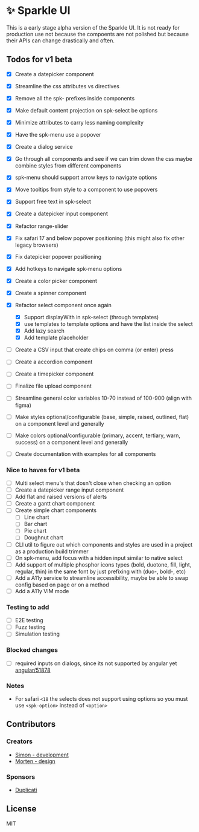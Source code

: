 # ✨ Sparkle UI

This is a early stage alpha version of the Sparkle UI. It is not ready for production use not because the compoents are not polished but because their APIs can change drastically and often.

## Todos for v1 beta

- [x] Create a datepicker component
- [x] Streamline the css attributes vs directives
- [x] Remove all the spk- prefixes inside components
- [x] Make default content projection on spk-select be options
- [x] Minimize attributes to carry less naming complexity
- [x] Have the spk-menu use a popover
- [x] Create a dialog service
- [x] Go through all components and see if we can trim down the css maybe combine styles from different components
- [x] spk-menu should support arrow keys to navigate options
- [x] Move tooltips from style to a component to use popovers
- [x] Support free text in spk-select
- [x] Create a datepicker input component
- [x] Refactor range-slider
- [x] Fix safari 17 and below popover positioning (this might also fix other legacy browsers)
- [x] Fix datepicker popover positioning
- [x] Add hotkeys to navigate spk-menu options
- [x] Create a color picker component
- [x] Create a spinner component
- [x] Refactor select component once again
  - [x] Support displayWith in spk-select (through templates)
  - [x] use templates to template options and have the list inside the select
  - [x] Add lazy search
  - [x] Add template placeholder
- [ ] Create a CSV input that create chips on comma (or enter) press
- [ ] Create a accordion component
- [ ] Create a timepicker component
- [ ] Finalize file upload component

- [ ] Streamline general color variables 10-70 instead of 100-900 (align with figma)
- [ ] Make styles optional/configurable (base, simple, raised, outlined, flat) on a component level and generally
- [ ] Make colors optional/configurable (primary, accent, tertiary, warn, success) on a component level and generally
- [ ] Create documentation with examples for all components

### Nice to haves for v1 beta

- [ ] Multi select menu's that dosn't close when checking an option
- [ ] Create a datepicker range input component
- [ ] Add flat and raised versions of alerts
- [ ] Create a gantt chart component
- [ ] Create simple chart components
  - [ ] Line chart
  - [ ] Bar chart
  - [ ] Pie chart
  - [ ] Doughnut chart
- [ ] CLI util to figure out which components and styles are used in a project as a production build trimmer
- [ ] On spk-menu, add focus with a hidden input similar to native select
- [ ] Add support of multiple phosphor icons types (bold, duotone, fill, light, regular, thin) in the same font by just prefixing with (duo-, bold-, etc)
- [ ] Add a A11y service to streamline accessibility, maybe be able to swap config based on page or on a method
- [ ] Add a A11y VIM mode

### Testing to add

- [ ] E2E testing
- [ ] Fuzz testing
- [ ] Simulation testing

### Blocked changes

- [ ] required inputs on dialogs, since its not supported by angular yet [angular/51878](https://github.com/angular/angular/issues/51878)

### Notes

- For safari `<18` the selects does not support using options so you must use `<spk-option>` instead of `<option>`

## Contributors

### Creators

- [Simon - development](https://github.com/sp90)
- [Morten - design](https://x.com/mortenpx)

### Sponsors

- [Duplicati](https://duplicati.com)

## License

MIT
